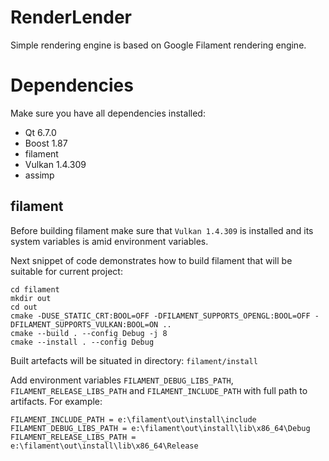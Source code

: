 # RenderLender
Simple rendering engine is based on Google Filament rendering engine.

# Dependencies
Make sure you have all dependencies installed:
- Qt 6.7.0
- Boost 1.87
- filament
- Vulkan 1.4.309
- assimp

## filament
Before building filament make sure that `Vulkan 1.4.309` is installed and its system variables is amid environment variables.

Next snippet of code demonstrates how to build filament that will be suitable for current project:
```console
cd filament
mkdir out
cd out
cmake -DUSE_STATIC_CRT:BOOL=OFF -DFILAMENT_SUPPORTS_OPENGL:BOOL=OFF -DFILAMENT_SUPPORTS_VULKAN:BOOL=ON ..
cmake --build . --config Debug -j 8
cmake --install . --config Debug
```
Built artefacts will be situated in directory:
```filament/install```

Add environment variables `FILAMENT_DEBUG_LIBS_PATH`, `FILAMENT_RELEASE_LIBS_PATH` and `FILAMENT_INCLUDE_PATH` with full path to artifacts. For example:
```
FILAMENT_INCLUDE_PATH = e:\filament\out\install\include
FILAMENT_DEBUG_LIBS_PATH = e:\filament\out\install\lib\x86_64\Debug
FILAMENT_RELEASE_LIBS_PATH = e:\filament\out\install\lib\x86_64\Release
```






